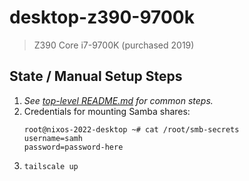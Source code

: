 # desktop-z390-9700k

> Z390 Core i7-9700K (purchased 2019)

## State / Manual Setup Steps
1. *See [top-level README.md](../../README.md) for common steps.*
2. Credentials for mounting Samba shares:
   ```
   root@nixos-2022-desktop ~# cat /root/smb-secrets
   username=samh
   password=password-here
   ```
3. `tailscale up`
